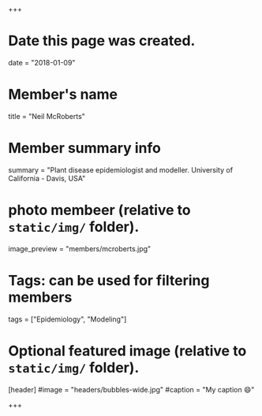 +++
# Date this page was created.
date = "2018-01-09"

# Member's name
title = "Neil McRoberts"

# Member summary info
summary = "Plant disease epidemiologist and modeller. University of California - Davis, USA"

# photo membeer (relative to `static/img/` folder).
image_preview = "members/mcroberts.jpg"

# Tags: can be used for filtering members
tags = ["Epidemiology", "Modeling"]

# Optional featured image (relative to `static/img/` folder).
[header]
#image = "headers/bubbles-wide.jpg"
#caption = "My caption :smile:"

+++
